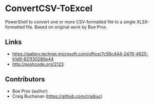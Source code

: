 # ConvertCSV-ToExcel
PowerShell to convert one or more CSV-formatted file to a single XLSX-formatted file.  Based on original work by Boe Prox.

## Links
- https://gallery.technet.microsoft.com/office/7c56c444-2476-4625-b1d9-821f30280e44
- http://poshcode.org/2123
 
## Contributors

- Boe Prox (author)
- Craig Buchanan (https://github.com/craibuc)

